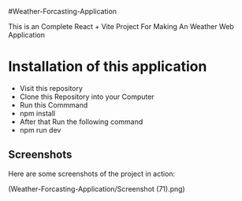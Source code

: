 #Weather-Forcasting-Application

This is an Complete React + Vite Project For Making An Weather Web Application 

# Installation of this application

- Visit this repository
- Clone this Repository into your Computer
- Run this Commmand
- npm install
- After that Run the following command
- npm run dev
## Screenshots

Here are some screenshots of the project in action:

(Weather-Forcasting-Application/Screenshot (71).png)
